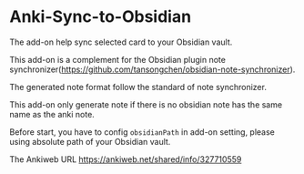 # Anki-Sync-to-Obsidian

The add-on help sync selected card to your Obsidian vault.

This add-on is a complement for the Obsidian plugin note synchronizer(https://github.com/tansongchen/obsidian-note-synchronizer).

The generated note format follow the standard of note synchronizer.

This add-on only generate note if there is no obsidian note has the same name as the anki note.

Before start, you have to config `obsidianPath` in add-on setting, please using absolute path of your Obsidian vault.

The Ankiweb URL https://ankiweb.net/shared/info/327710559
